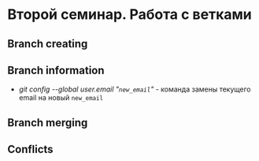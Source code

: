 # Второй семинар. Работа с ветками

## Branch creating

## Branch information

* *git config --global user.email "`new_email`"* - команда замены текущего email на новый `new_email`

## Branch merging

## Conflicts
